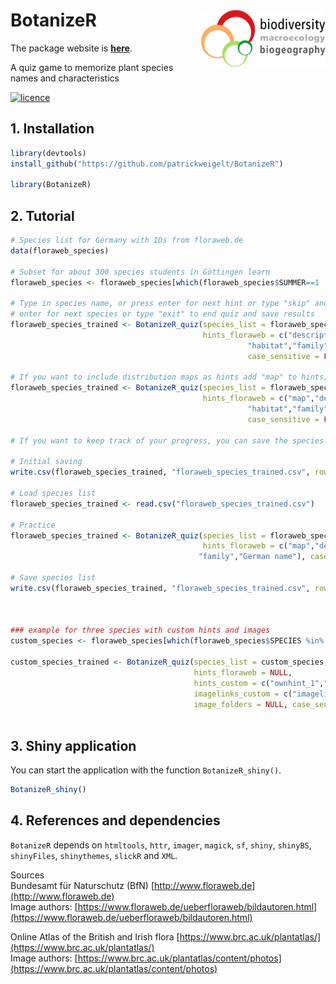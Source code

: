 
# BotanizeR <img src="figures/biodiv_gottingen_logo.png" align="right" alt="" width="200" />

The package website is **[here](https://patrickweigelt.github.io/BotanizeR/index.html)**.

A quiz game to memorize plant species names and characteristics

[![licence](https://img.shields.io/badge/Licence-GPL--3-blue.svg)](https://www.r-project.org/Licenses/GPL-3)

## 1. Installation
``` r
library(devtools)
install_github("https://github.com/patrickweigelt/BotanizeR")

library(BotanizeR)
```

## 2. Tutorial
``` r
# Species list for Germany with IDs from floraweb.de
data(floraweb_species)

# Subset for about 300 species students in Göttingen learn
floraweb_species <- floraweb_species[which(floraweb_species$SUMMER==1 | floraweb_species$BioDiv2005==1),]

# Type in species name, or press enter for next hint or type "skip" and press 
# enter for next species or type "exit" to end quiz and save results
floraweb_species_trained <- BotanizeR_quiz(species_list = floraweb_species, 
                                           hints_floraweb = c("description","status",
                                                     "habitat","family","German name"),
                                                     case_sensitive = FALSE)

# If you want to include distribution maps as hints add "map" to hints; This increases the download times a bit
floraweb_species_trained <- BotanizeR_quiz(species_list = floraweb_species, 
                                           hints_floraweb = c("map","description","status",
                                                     "habitat","family","German name"),
                                                     case_sensitive = FALSE)

# If you want to keep track of your progress, you can save the species list with updated scores locally and load it in the next session

# Initial saving
write.csv(floraweb_species_trained, "floraweb_species_trained.csv", row.names = FALSE)

# Load species list
floraweb_species_trained <- read.csv("floraweb_species_trained.csv")

# Practice
floraweb_species_trained <- BotanizeR_quiz(species_list = floraweb_species_trained,
                                           hints_floraweb = c("map","description","status","habitat",
                                          "family","German name"), case_sensitive = FALSE)

# Save species list
write.csv(floraweb_species_trained, "floraweb_species_trained.csv", row.names = FALSE)



### example for three species with custom hints and images
custom_species <- floraweb_species[which(floraweb_species$SPECIES %in% c("Acer campestre","Erica carnea","Melampyrum nemorosum")),]

custom_species_trained <- BotanizeR_quiz(species_list = custom_species, image_floraweb=TRUE,
                                         hints_floraweb = NULL,
                                         hints_custom = c("ownhint_1","ownhint_2"), 
                                         imagelinks_custom = c("imagelink_1","imagelink_2"), 
                                         image_folders = NULL, case_sensitive = FALSE)
                                    
```

## 3. Shiny application
You can start the application with the function `BotanizeR_shiny()`.

``` r
BotanizeR_shiny()
```

## 4. References and dependencies
`BotanizeR` depends on `htmltools`, `httr`, `imager`, `magick`, `sf`, `shiny`, `shinyBS`, `shinyFiles`, `shinythemes`, `slickR` and `XML`.

Sources  
Bundesamt für Naturschutz (BfN) [http://www.floraweb.de](http://www.floraweb.de)  
Image authors: [https://www.floraweb.de/ueberfloraweb/bildautoren.html](https://www.floraweb.de/ueberfloraweb/bildautoren.html)

Online Atlas of the British and Irish flora [https://www.brc.ac.uk/plantatlas/](https://www.brc.ac.uk/plantatlas/)  
Image authors: [https://www.brc.ac.uk/plantatlas/content/photos](https://www.brc.ac.uk/plantatlas/content/photos)


